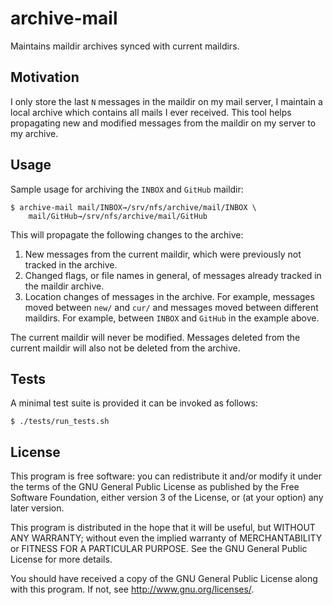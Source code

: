 # archive-mail

Maintains maildir archives synced with current maildirs.

## Motivation

I only store the last `N` messages in the maildir on my mail server, I
maintain a local archive which contains all mails I ever received. This
tool helps propagating new and modified messages from the maildir on my
server to my archive.

## Usage

Sample usage for archiving the `INBOX` and `GitHub` maildir:

	$ archive-mail mail/INBOX→/srv/nfs/archive/mail/INBOX \
		mail/GitHub→/srv/nfs/archive/mail/GitHub

This will propagate the following changes to the archive:

1. New messages from the current maildir, which were previously
   not tracked in the archive.
2. Changed flags, or file names in general, of messages already
   tracked in the maildir archive.
3. Location changes of messages in the archive. For example, messages
   moved between `new/` and `cur/` and messages moved between different
   maildirs. For example, between `INBOX` and `GitHub` in the example
   above.

The current maildir will never be modified. Messages deleted from the
current maildir will also not be deleted from the archive.

## Tests

A minimal test suite is provided it can be invoked as follows:

	$ ./tests/run_tests.sh

## License

This program is free software: you can redistribute it and/or modify it
under the terms of the GNU General Public License as published by the
Free Software Foundation, either version 3 of the License, or (at your
option) any later version.

This program is distributed in the hope that it will be useful, but
WITHOUT ANY WARRANTY; without even the implied warranty of
MERCHANTABILITY or FITNESS FOR A PARTICULAR PURPOSE. See the GNU General
Public License for more details.

You should have received a copy of the GNU General Public License along
with this program. If not, see <http://www.gnu.org/licenses/>.
